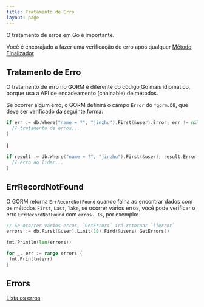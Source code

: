 ```yaml
---
title: Tratamento de Erro
layout: page
---
```


O tratamento de erros em Go é importante.

Você é encorajado a fazer uma verificação de erro após qualquer [Método Finalizador](method_chaining.html#finisher_method)

## Tratamento de Erro

O tratamento de erro no GORM é diferente do código Go mais idiomático, porque usa a API de encadeamento (chainable) de métodos.

Se ocorrer algum erro, o GORM definirá o campo `Error` do `*gorm.DB`, que deve ser verificado da seguinte forma:

```go
if err := db.Where("name = ?", "jinzhu").First(&user).Error; err != nil {
  // tratamento de erros...
}
```

}

```go
if result := db.Where("name = ?", "jinzhu").First(&user); result.Error != nil {
  // erro ao lidar...
}
```

## ErrRecordNotFound

O GORM retorna `ErrRecordNotFound` quando falha ao encontrar dados com os métodos `First`, `Last`, `Take`, se ocorrer vários erros, você pode verificar o erro `ErrRecordNotFound` com `erros. Is`, por exemplo:

```go
// Se ocorrer vários erros, `GetErrors` irá retornar `[]error`
errors := db.First(&user).Limit(10).Find(&users).GetErrors()

fmt.Println(len(errors))

for _, err := range errors {
 fmt.Println(err)
}
```

## Errors

[Lista os erros](https://github.com/go-gorm/gorm/blob/master/errors.go)
